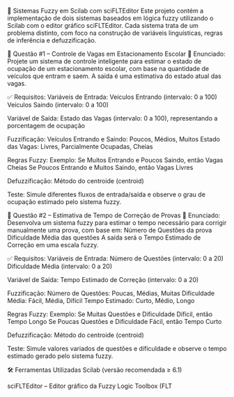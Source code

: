 📘 Sistemas Fuzzy em Scilab com sciFLTEditor
Este projeto contém a implementação de dois sistemas baseados em lógica fuzzy utilizando o Scilab com o editor gráfico sciFLTEditor. Cada sistema trata de um problema distinto, com foco na construção de variáveis linguísticas, regras de inferência e defuzzificação.

🧠 Questão #1 – Controle de Vagas em Estacionamento Escolar
🎯 Enunciado:
Projete um sistema de controle inteligente para estimar o estado de ocupação de um estacionamento escolar, com base na quantidade de veículos que entram e saem. A saída é uma estimativa do estado atual das vagas.

✅ Requisitos:
Variáveis de Entrada:
Veículos Entrando (intervalo: 0 a 100)
Veículos Saindo (intervalo: 0 a 100)

Variável de Saída:
Estado das Vagas (intervalo: 0 a 100), representando a porcentagem de ocupação

Fuzzificação:
Veículos Entrando e Saindo: Poucos, Médios, Muitos
Estado das Vagas: Livres, Parcialmente Ocupadas, Cheias

Regras Fuzzy:
Exemplo:
Se Muitos Entrando e Poucos Saindo, então Vagas Cheias
Se Poucos Entrando e Muitos Saindo, então Vagas Livres

Defuzzificação:
Método do centroide (centroid)

Teste:
Simule diferentes fluxos de entrada/saída e observe o grau de ocupação estimado pelo sistema fuzzy.

🧠 Questão #2 – Estimativa de Tempo de Correção de Provas
🎯 Enunciado:
Desenvolva um sistema fuzzy para estimar o tempo necessário para corrigir manualmente uma prova, com base em:
Número de Questões da prova
Dificuldade Média das questões
A saída será o Tempo Estimado de Correção em uma escala fuzzy.

✅ Requisitos:
Variáveis de Entrada:
Número de Questões (intervalo: 0 a 20)
Dificuldade Média (intervalo: 0 a 20)

Variável de Saída:
Tempo Estimado de Correção (intervalo: 0 a 20)

Fuzzificação:
Número de Questões: Poucas, Médias, Muitas
Dificuldade Média: Fácil, Média, Difícil
Tempo Estimado: Curto, Médio, Longo

Regras Fuzzy:
Exemplo:
Se Muitas Questões e Dificuldade Difícil, então Tempo Longo
Se Poucas Questões e Dificuldade Fácil, então Tempo Curto

Defuzzificação:
Método do centroide (centroid)

Teste:
Simule valores variados de questões e dificuldade e observe o tempo estimado gerado pelo sistema fuzzy.

🛠️ Ferramentas Utilizadas
 Scilab (versão recomendada ≥ 6.1)

 sciFLTEditor – Editor gráfico da Fuzzy Logic Toolbox (FLT
